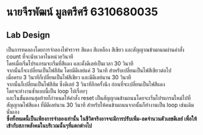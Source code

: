 # นายจีรพัฒน์ มูลตรีศรี 6310680035
## Lab Design
เป็นการทดลองโดยการจำลองไฟจราจร สีแดง สีเเหลือง สีเขียว และสัญญาณข้ามถนนผ่านคำสั่ง count ที่จะนับเวลาในหน่วยวินาที  
โดยเมื่อเริ่มโปรแกรมจะเริ่มที่สีแดง และตั้งดีเลย์เป็นเวลา 30 วินาที  
จากนั้นก็จะเปลี่ยนเป็นไฟสีส้ม โดยมีดีเลย์แค่ 3 วินาที สำหรับเปลี่ยนเป็นไฟสีเขียวต่อไป  
เมื่อครบ 3 วินาทีก็เปลี่ยนเป็นไฟสีเขียว และมีดีเลย์นาน 30 วินาที  
จากนั้นก็เปลี่ยนเป็นไฟสีส้ม ซึ่งดีเลย์ 3 วินาทีอีกครั้งนึง ก่อนที่จะเปลี่ยนเป็นไฟสีแดง  
โดยจะทำงานซ้ำแบบนี้เป็น loop ไปเรื่อยๆ  
และในขั้นตอนสุดท้ายก็กำหนดให้คำสั่ง reset เป็นสัญญาณข้ามถนนโดยจะเริ่มโปรแกรมใหม่ไปที่สัญญาณไฟสีแดง ที่มีดีเลย์นาน 30 วินาที สำหรับให้คนข้ามถนนจากนั้นก็ทำงานเป็น loop เช่นเดิมนั่นเอง  
**ซึ่งทั้งหมดนี้เป็นเพียงการจำลองเท่านั้น ในชีวิตจริงอาจจะมีการปรับเพิ่ม-ลดจำนวนตัวเลขดีเลย์ เพื่อให้เข้ากับสภาพสังคมในบริเวณนั้นๆที่แตกต่างไป**
